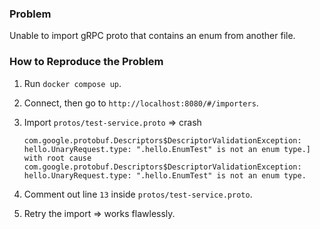 ### Problem

Unable to import gRPC proto that contains an enum from another file.

### How to Reproduce the Problem

1. Run `docker compose up`.
2. Connect, then go to `http://localhost:8080/#/importers`.
3. Import `protos/test-service.proto` => crash

   ```
   com.google.protobuf.Descriptors$DescriptorValidationException: hello.UnaryRequest.type: ".hello.EnumTest" is not an enum type.] with root cause
   com.google.protobuf.Descriptors$DescriptorValidationException: hello.UnaryRequest.type: ".hello.EnumTest" is not an enum type.
   ```

4. Comment out line `13` inside `protos/test-service.proto`.
5. Retry the import => works flawlessly.
